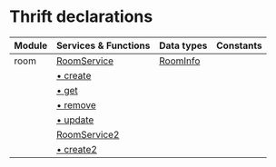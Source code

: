 # Thrift declarations

| Module | Services & Functions                                    | Data types                          | Constants |
| ------ | ------------------------------------------------------- | ----------------------------------- | --------- |
| room   | [RoomService](room.md#service-roomservice)              | [RoomInfo](room.md#struct-roominfo) |           |
|        | [ &bull; create](room.md#function-roomservicecreate)    |                                     |           |
|        | [ &bull; get](room.md#function-roomserviceget)          |                                     |           |
|        | [ &bull; remove](room.md#function-roomserviceremove)    |                                     |           |
|        | [ &bull; update](room.md#function-roomserviceupdate)    |                                     |           |
|        | [RoomService2](room.md#service-roomservice2)            |                                     |           |
|        | [ &bull; create2](room.md#function-roomservice2create2) |                                     |           |
